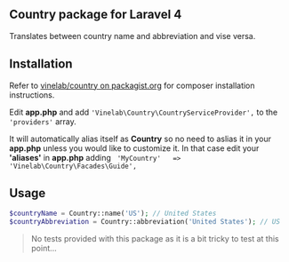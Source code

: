 ## Country package for Laravel 4
Translates between country name and abbreviation and vise versa.

## Installation
Refer to [vinelab/country on packagist.org](https://packagist.org/packages/vinelab/country) for composer installation instructions.

Edit **app.php** and add ```'Vinelab\Country\CountryServiceProvider',``` to the ```'providers'``` array.

It will automatically alias itself as **Country** so no need to aslias it in your **app.php** unless you would like to customize it. In that case edit your **'aliases'** in **app.php** adding ``` 'MyCountry'	  => 'Vinelab\Country\Facades\Guide',```

## Usage

```php
$countryName = Country::name('US'); // United States
$countryAbbreviation = Country::abbreviation('United States'); // US
```

> No tests provided with this package as it is a bit tricky to test at this point...
